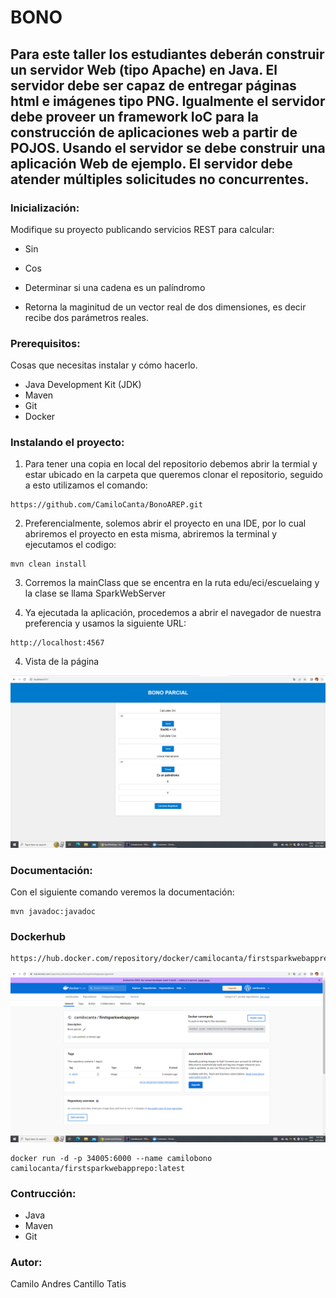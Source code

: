 # BONO
## Para este taller los estudiantes deberán construir un servidor Web (tipo Apache) en Java. El servidor debe ser capaz de entregar páginas html e imágenes tipo PNG. Igualmente el servidor debe proveer un framework IoC para la construcción de aplicaciones web a partir de POJOS. Usando el servidor se debe construir una aplicación Web de ejemplo. El servidor debe atender múltiples solicitudes no concurrentes.

### Inicialización:
Modifique su proyecto publicando servicios REST para calcular:

- Sin

- Cos

- Determinar si una cadena es un palíndromo

- Retorna la maginitud de un vector real de dos dimensiones, es decir recibe dos parámetros reales.
### Prerequisitos:
Cosas que necesitas instalar y cómo hacerlo.

- Java Development Kit (JDK)
- Maven
- Git
- Docker

### Instalando el proyecto:

1. Para tener una copia en local del repositorio debemos abrir la termial y estar ubicado en la carpeta que queremos clonar el repositorio, seguido a esto utilizamos el comando:

```
https://github.com/CamiloCanta/BonoAREP.git
```

2. Preferencialmente, solemos abrir el proyecto en una IDE, por lo cual abriremos el proyecto en esta misma, abriremos la terminal y ejecutamos el codigo:
```
mvn clean install
```

3. Corremos la mainClass que se encentra en la ruta edu/eci/escuelaing y la clase se llama SparkWebServer

4. Ya ejecutada la aplicación, procedemos a abrir el navegador de nuestra preferencia y usamos la siguiente URL:

```
http://localhost:4567
```
4. Vista de la página

![img.png](img.png)



### Documentación:
Con el siguiente comando veremos la documentación:
```
mvn javadoc:javadoc
```

### Dockerhub
```
https://hub.docker.com/repository/docker/camilocanta/firstsparkwebapprepo/general
```

![img_1.png](img_1.png)

```
docker run -d -p 34005:6000 --name camilobono camilocanta/firstsparkwebapprepo:latest
```

### Contrucción:
- Java
- Maven
- Git

### Autor:
Camilo Andres Cantillo Tatis
